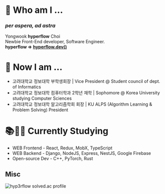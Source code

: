 # 🌱 Who am I ...
### ***per aspera, ad astra***  
Yongwook **hyperflow** Choi  
Newbie Front-End developer, Software Engineer.  
**hyperflow => [hyperflow.dev()](https://hyperflow.dev/about)**  

# 🤔 Now I am ...
- 고려대학교 정보대학 부학생회장 | Vice President @ Student council of dept. of Informatics
- 고려대학교 정보대학 컴퓨터학과 2학년 재학 | Sophomore @ Korea University studying Computer Sciences
- 고려대학교 정보대학 알고리즘학회 회장 | KU ALPS (Algorithm Learning & Problem Solving) President

# 📚✍🏼 Currently Studying
- WEB Frontend - React, Redux, MobX, TypeScript
- WEB Backend - Django, NodeJS, Express, NestJS, Google Firebase
- Open-source Dev - C++, PyTorch, Rust

## Misc
![hyp3rflow solved.ac profile](https://github-readme-solvedac.hyp3rflow.vercel.app/api/?handle=hyperflow)
